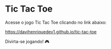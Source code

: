 # Tic Tac Toe

Acesse o jogo Tic Tac Toe clicando no link abaixo:

https://davihenriquedev1.github.io/tic-tac-toe

Divirta-se jogando! 🎮